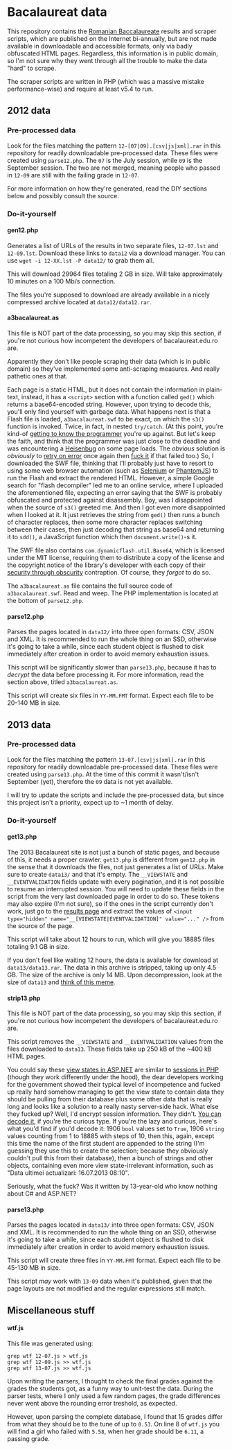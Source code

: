 # Bacalaureat data

This repository contains the [Romanian Baccalaureate](http://en.wikipedia.org/wiki/Romanian_Baccalaureate) results and scraper scripts, which are published on the Internet bi-annually, but are not made available in downloadable and accessible formats, only via badly obfuscated HTML pages. Regardless, this information is in public domain, so I'm not sure why they went through all the trouble to make the data "hard" to scrape.

The scraper scripts are written in PHP (which was a massive mistake performance-wise) and require at least v5.4 to run.

## 2012 data

### Pre-processed data

Look for the files matching the pattern `12-[07|09].[csv|js|xml].rar` in this repository for readily downloadable pre-processed data. These files were created using `parse12.php`. The `07` is the July session, while `09` is the September session. The two are not merged, meaning people who passed in `12-09` are still with the failing grade in `12-07`.

For more information on how they're generated, read the DIY sections below and possibly consult the source.

### Do-it-yourself

#### gen12.php

Generates a list of URLs of the results in two separate files, `12-07.lst` and `12-09.lst`. Download these links to `data12` via a download manager. You can use `wget -i 12-XX.lst -P data12/` to grab them all.

This will download 29964 files totaling 2 GB in size. Will take approximately 10 minutes on a 100 Mb/s connection.

The files you're supposed to download are already available in a nicely compressed archive located at `data12/data12.rar`.

#### a3bacalaureat.as

This file is NOT part of the data processing, so you may skip this section, if you're not curious how incompetent the developers of bacalaureat.edu.ro are.

Apparently they don't like people scraping their data (which is in public domain) so they've implemented some anti-scraping measures. And really pathetic ones at that.

Each page is a static HTML, but it does not contain the information in plain-text, instead, it has a `<script>` section with a function called `ged()` which returns a base64-encoded string. However, upon trying to decode this, you'll only find yourself with garbage data. What happens next is that a Flash file is loaded, `a3bacalaureat.swf` to be exact, on which the `s3()` function is invoked. Twice, in fact, in nested `try/catch`. (At this point, you're kind-of [getting to know the programmer](http://en.wikipedia.org/wiki/Code_smell) you're up against. But let's keep the faith, and think that the programmer was just close to the deadline and was encountering a [Heisenbug](http://en.wikipedia.org/wiki/Heisenbug) on some page loads. The *obvious* solution is *obviously* to [retry on error](http://en.wikipedia.org/wiki/Coding_by_exception) once again then [fuck it](http://en.wikipedia.org/wiki/Error_hiding) if that failed too.) So, I downloaded the SWF file, thinking that I'll probably just have to resort to using some web browser automation (such as [Selenium](https://code.google.com/p/selenium/) or [PhantomJS](http://phantomjs.org/)) to run the Flash and extract the rendered HTML. However, a simple Google search for "flash decompiler" led me to an online service, where I uploaded the aforementioned file, expecting an error saying that the SWF is probably obfuscated and protected against disassembly. Boy, was I disappointed when the source of `s3()` greeted me. And then I got even more disappointed when I looked at it. It just retrieves the string from `ged()` then runs a bunch of character replaces, then some more character replaces switching between their cases, then just decoding that string as base64 and returning it to `sdd()`, a JavaScript function which then `document.write()`-s it.

The SWF file also contains `com.dynamicflash.util.Base64`, which is licensed under the MIT license, requiring them to distribute a copy of the license and the copyright notice of the library's developer with each copy of their [security through obscurity](http://en.wikipedia.org/wiki/Security_through_obscurity) contraption. Of course, they *forgot* to do so.

The `a3bacalaureat.as` file contains the full source code of `a3bacalaureat.swf`. Read and weep. The PHP implementation is located at the bottom of `parse12.php`.

#### parse12.php

Parses the pages located in `data12/` into three open formats: CSV, JSON and XML. It is recommended to run the whole thing on an SSD, otherwise it's going to take a while, since each student object is flushed to disk immediately after creation in order to avoid memory exhaustion issues.

This script will be significantly slower than `parse13.php`, because it has to *decrypt* the data before processing it. For more information, read the section above, titled `a3bacalaureat.as`.

This script will create six files in `YY-MM.FMT` format. Expect each file to be 20-140 MB in size.

## 2013 data

### Pre-processed data

Look for the files matching the pattern `13-07.[csv|js|xml].rar` in this repository for readily downloadable pre-processed data. These files were created using `parse13.php`. At the time of this commit it wasn't/isn't September (yet), therefore the `09` data is not yet available.

I will try to update the scripts and include the pre-processed data, but since this project isn't a priority, expect up to ~1 month of delay.

### Do-it-yourself

#### get13.php

The 2013 Bacalaureat site is not just a bunch of static pages, and because of this, it needs a proper crawler. `get13.php` is different from `gen12.php` in the sense that it downloads the files, not just generates a list of URLs. Make sure to create `data13/` and that it's empty. The `__VIEWSTATE` and `__EVENTVALIDATION` fields update with every pagination, and it is not possible to resume an interrupted session. You will need to update these fields in the script from the very last downloaded page in order to do so. These tokens may also expire (I'm not sure), so if the ones in the script currently don't work, just go to the [results page](http://bacalaureat.edu.ro/Pages/TaraRezultAlfa.aspx) and extract the values of `<input type="hidden" name="__[VIEWSTATE|EVENTVALIDATION]" value="..." />` from the source of the page.

This script will take about 12 hours to run, which will give you 18885 files totaling 9.1 GB in size.

If you don't feel like waiting 12 hours, the data is available for download at `data13/data13.rar`. The data in this archive is stripped, taking up only 4.5 GB. The size of the archive is only 14 MB. Upon decompression, look at the size of `data13` and [think of this meme](http://i.imgur.com/PDnFE.jpg).

#### strip13.php

This file is NOT part of the data processing, so you may skip this section, if you're not curious how incompetent the developers of bacalaureat.edu.ro are.

This script removes the `__VIEWSTATE` and `__EVENTVALIDATION` values from the files downloaded to `data13`. These fields take up 250 kB of the ~400 kB HTML pages.

You could say these [view states in ASP.NET](http://msdn.microsoft.com/en-us/library/ms972976.aspx) are similar to [sessions in PHP](http://www.php.net/manual/en/intro.session.php) (though they work differently under the hood), the dear developers working for the government showed their typical level of incompetence and fucked up really hard somehow managing to get the view state to contain data they should be pulling from their database plus some other data that is really long and looks like a solution to a really nasty server-side hack. What else they fucked up? Well, I'd encrypt session information. They didn't. [You can decode it](http://ignatu.co.uk/ViewStateDecoder.aspx), if you're the curious type. If you're the lazy and curious, here's what you'd find if you'd decode it: 1906 `bool` values set to `True`, 1906 `string` values counting from 1 to 18885 with steps of 10, then this, again, except this time the name of the first student are appended to the string (I'm guessing they use this to create the selection; because they obviously couldn't pull this from their database), then a bunch of strings and other objects, containing even more view state-irrelevant information, such as "Data ultimei actualizari: 16.07.2013 08:10".

Seriously, what the fuck? Was it written by 13-year-old who know nothing about C# and ASP.NET?

#### parse13.php

Parses the pages located in `data13/` into three open formats: CSV, JSON and XML. It is recommended to run the whole thing on an SSD, otherwise it's going to take a while, since each student object is flushed to disk immediately after creation in order to avoid memory exhaustion issues.

This script will create three files in `YY-MM.FMT` format. Expect each file to be 45-130 MB in size.

This script *may* work with `13-09` data when it's published, given that the page layouts are not modified and the regular expressions still match.

## Miscellaneous stuff

#### wtf.js

This file was generated using:

    grep wtf 12-07.js > wtf.js
    grep wtf 12-09.js >> wtf.js
    grep wtf 13-07.js >> wtf.js

Upon writing the parsers, I thought to check the final grades against the grades the students got, as a funny way to unit-test the data. During the parser tests, where I only used a few random pages, the grade differences never went above the rounding error treshold, as expected.

However, upon parsing the complete database, I found that 15 grades differ from what they should be to the tune of up to `0.53`. On line 8 of `wtf.js` you will find a girl who failed with `5.58`, when her grade should be `6.11`, a passing grade.